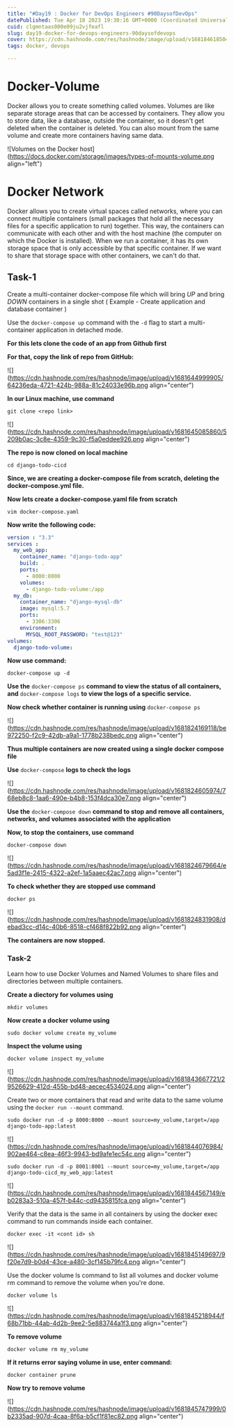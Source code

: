 ```yaml
---
title: "#Day19 : Docker for DevOps Engineers #90DaysofDevOps"
datePublished: Tue Apr 18 2023 19:30:16 GMT+0000 (Coordinated Universal Time)
cuid: clgmntaas000e09ju2vjfeafl
slug: day19-docker-for-devops-engineers-90daysofdevops
cover: https://cdn.hashnode.com/res/hashnode/image/upload/v1681846185048/4857a040-01d7-4275-a2a6-19bbd2390ee2.jpeg
tags: docker, devops

---
```


# Docker-Volume

Docker allows you to create something called volumes. Volumes are like separate storage areas that can be accessed by containers. They allow you to store data, like a database, outside the container, so it doesn't get deleted when the container is deleted. You can also mount from the same volume and create more containers having same data.

![Volumes on the Docker host](https://docs.docker.com/storage/images/types-of-mounts-volume.png align="left")

# Docker Network

Docker allows you to create virtual spaces called networks, where you can connect multiple containers (small packages that hold all the necessary files for a specific application to run) together. This way, the containers can communicate with each other and with the host machine (the computer on which the Docker is installed). When we run a container, it has its own storage space that is only accessible by that specific container. If we want to share that storage space with other containers, we can't do that.

## Task-1

Create a multi-container docker-compose file which will bring *UP* and bring *DOWN* containers in a single shot ( Example - Create application and database container )

Use the `docker-compose up` command with the `-d` flag to start a multi-container application in detached mode.

**For this lets clone the code of an app from Github first**

**For that, copy the link of repo from GitHub:**

![](https://cdn.hashnode.com/res/hashnode/image/upload/v1681644999905/64236eda-4721-424b-988a-81c24033e96b.png align="center")

**In our Linux machine, use command**

`git clone <repo link>`

![](https://cdn.hashnode.com/res/hashnode/image/upload/v1681645085860/5209b0ac-3c8e-4359-9c30-f5a0eddee926.png align="center")

**The repo is now cloned on local machine**

`cd django-todo-cicd`

**Since, we are creating a docker-compose file from scratch, deleting the docker-compose.yml file.**

**Now lets create a docker-compose.yaml file from scratch**

`vim docker-compose.yaml`

**Now write the following code:**

```yaml
version : "3.3"
services :
  my_web_app:
    container_name: "django-todo-app"
    build: .
    ports:
      - 8000:8000
    volumes:
      - django-todo-volume:/app
  my_db:
    container_name: "django-mysql-db"
    image: mysql:5.7
    ports:
      - 3306:3306
    environment:
      MYSQL_ROOT_PASSWORD: "test@123"
volumes:
  django-todo-volume:
```

**Now use command:**

`docker-compose up -d`

**Use the** `docker-compose ps` **command to view the status of all containers, and** `docker-compose logs` **to view the logs of a specific service.**

**Now check whether container is running using** `docker-compose ps`

![](https://cdn.hashnode.com/res/hashnode/image/upload/v1681824169118/be972250-f2c9-42db-a9a1-1778b238bedc.png align="center")

**Thus multiple containers are now created using a single docker compose file**

**Use** `docker-compose` **logs to check the logs**

![](https://cdn.hashnode.com/res/hashnode/image/upload/v1681824605974/768eb8c8-1aa6-490e-b4b8-153f4dca30e7.png align="center")

**Use the** `docker-compose down` **command to stop and remove all containers, networks, and volumes associated with the application**

**Now, to stop the containers, use command**

`docker-compose down`

![](https://cdn.hashnode.com/res/hashnode/image/upload/v1681824679664/e5ad3f1e-2415-4322-a2ef-1a5aaec42ac7.png align="center")

**To check whether they are stopped use command**

`docker ps`

![](https://cdn.hashnode.com/res/hashnode/image/upload/v1681824831908/debad3cc-d14c-40b6-8518-cf468f822b92.png align="center")

**The containers are now stopped.**

### Task-2

Learn how to use Docker Volumes and Named Volumes to share files and directories between multiple containers.

**Create a diectory for volumes using**

`mkdir volumes`

**Now create a docker volume using**

`sudo docker volume create my_volume`

**Inspect the volume using**

`docker volume inspect my_volume`

![](https://cdn.hashnode.com/res/hashnode/image/upload/v1681843667721/29526629-412d-455b-bd48-aecec4534024.png align="center")

Create two or more containers that read and write data to the same volume using the `docker run --mount` command.

`sudo docker run -d -p 8000:8000 --mount source=my_volume,target=/app django-todo-app:latest`

![](https://cdn.hashnode.com/res/hashnode/image/upload/v1681844076984/902ae464-c8ea-46f3-9943-bd9afe1ec54c.png align="center")

`sudo docker run -d -p 8001:8001 --mount source=my_volume,target=/app django-todo-cicd_my_web_app:latest`

![](https://cdn.hashnode.com/res/hashnode/image/upload/v1681844567149/eb0283a3-510a-457f-b44c-cd9435815fca.png align="center")

Verify that the data is the same in all containers by using the docker exec command to run commands inside each container.

`docker exec -it <cont id> sh`

![](https://cdn.hashnode.com/res/hashnode/image/upload/v1681845149697/9f20e7d9-b0d4-43ce-a480-3cf145b79fc4.png align="center")

Use the docker volume ls command to list all volumes and docker volume rm command to remove the volume when you're done.

`docker volume ls`

![](https://cdn.hashnode.com/res/hashnode/image/upload/v1681845218944/f68b71bb-44ab-4d2b-9ee2-5e883744a1f3.png align="center")

**To remove volume**

`docker volume rm my_volume`

**If it returns error saying volume in use, enter command:**

`docker container prune`

**Now try to remove volume**

![](https://cdn.hashnode.com/res/hashnode/image/upload/v1681845747999/0b2335ad-907d-4caa-8f6a-b5cf1f81ec82.png align="center")